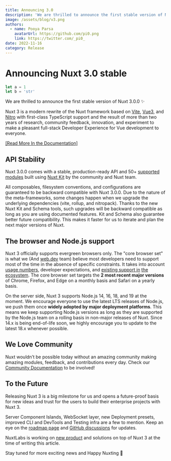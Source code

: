 ```yaml
---
title: Announcing 3.0
description: 'We are thrilled to announce the first stable version of Nuxt 3.0.0'
image: /assets/blog/v3.png
authors:
  - name: Pooya Parsa
    avatarUrl: https://github.com/pi0.png
    link: https://twitter.com/_pi0_
date: 2022-11-16
category: Release
---
```


# Announcing Nuxt 3.0 stable

```ts twoslash
let a = 1
let b = 'str'
```

We are thrilled to announce the first stable version of Nuxt 3.0.0 :sparkles:

Nuxt 3 is a modern rewrite of the Nuxt framework based on [Vite](https://vitejs.dev/), [Vue3](https://vuejs.org/), and [Nitro](https://nitro.unjs.io/) with first-class TypeScript support and the result of more than two years of research, community feedback, innovation, and experiment to make a pleasant full-stack Developer Experience for Vue development to everyone.

 [[Read More In the Documentation]](/docs/getting-started/introduction)

## API Stability

Nuxt 3.0.0 comes with a stable, production-ready API and 50+ [supported modules](/modules) built using [Nuxt Kit](/docs/guide/going-further/modules) by the community and Nuxt team.

All composables, filesystem conventions, and configurations are guaranteed to be backward compatible with Nuxt 3.0.0. Due to the nature of the meta-frameworks, some changes happen when we upgrade the underlying dependencies (vite, rollup, and nitropack). Thanks to the new Nuxt Kit and Schema tools, such upgrades will be backward compatible as long as you are using documented features. Kit and Schema also guarantee better future compatibility. This makes it faster for us to iterate and plan the next major versions of Nuxt.

## The browser and Node.js support

Nuxt 3 officially supports evergreen browsers only. The "core browser set" is what we (And [web.dev](http://web.dev) team) believe most developers need to support most of the time in the absence of specific constraints. It takes into account [usage numbers](https://caniuse.com/usage-table), developer expectations, and [existing support in](https://make.wordpress.org/core/handbook/best-practices/browser-support/) [the ecosystem](https://angular.io/guide/browser-support). The core browser set targets the **2 most recent major versions** of Chrome, Firefox, and Edge on a monthly basis and Safari on a yearly basis.

On the server side, Nuxt 3 supports Node.js 14, 16, 18, and 19 at the moment. We encourage everyone to use the latest LTS releases of Node.js, we push them once **widely adopted by major deployment platforms**. This means we keep supporting Node.js versions as long as they are supported by the Node.js team on a rolling basis in non-major releases of Nuxt. Since 14.x is being end-of-life soon, we highly encourage you to update to the latest 18.x whenever possible.

## We Love Community

Nuxt wouldn’t be possible today without an amazing community making amazing modules, feedback, and contributions every day. Check our [Community Documentation](https://nuxt.com/docs/community/getting-help) to be involved!

## To the Future

Releasing Nuxt 3 is a big milestone for us and opens a future-proof basis for new ideas and trust for the users to build their enterprise projects with Nuxt 3.

Server Component Islands, WebSocket layer, new Deployment presets, improved CLI and DevTools and Testing infra are a few to mention. Keep an eye on the [roadmap page](https://nuxt.com/docs/community/roadmap) and [GitHub discussions](https://github.com/nuxt/nuxt/discussions) for updates.

NuxtLabs is working on [new product](https://nuxt.studio) and solutions on top of Nuxt 3 at the time of writing this article.

Stay tuned for more exciting news and Happy Nuxting 💚
